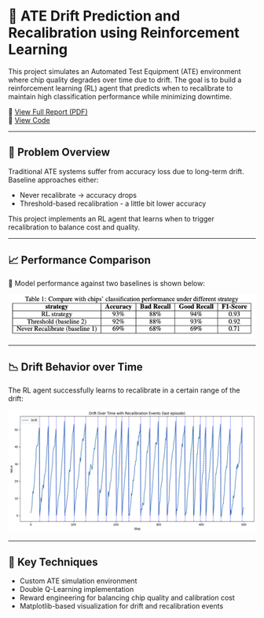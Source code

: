 
# 🔬 ATE Drift Prediction and Recalibration using Reinforcement Learning

This project simulates an Automated Test Equipment (ATE) environment where chip quality degrades over time due to drift. The goal is to build a reinforcement learning (RL) agent that predicts when to recalibrate to maintain high classification performance while minimizing downtime.

📄 [View Full Report (PDF)](project-report.pdf)  
📓 [View Code](ATE-drift-prediction.ipynb)

---

## 🎯 Problem Overview

Traditional ATE systems suffer from accuracy loss due to long-term drift. Baseline approaches either:
- Never recalibrate → accuracy drops
- Threshold-based recalibration - a little bit lower accuracy

This project implements an RL agent that learns when to trigger recalibration to balance cost and quality.

---

## 📈 Performance Comparison

🧪 Model performance against two baselines is shown below:

![Performance Table](images/performance-under-different-strategy.png)

---

## 📉 Drift Behavior over Time

The RL agent successfully learns to recalibrate in a certain range of the drift:

![Drift Plot](images/drift-over-time-with-recalibration-events.png)

---

## 🧠 Key Techniques

- Custom ATE simulation environment
- Double Q-Learning implementation
- Reward engineering for balancing chip quality and calibration cost
- Matplotlib-based visualization for drift and recalibration events
